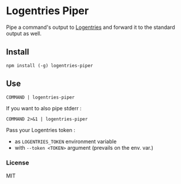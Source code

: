 # Logentries Piper
Pipe a command's output to [Logentries](https://logentries.com/) and forward it to the standard output as well.

## Install

```
npm install (-g) logentries-piper
```

## Use

```
COMMAND | logentries-piper
```

If you want to also pipe stderr :

```
COMMAND 2>&1 | logentries-piper
```

Pass your Logentries token :
- as `LOGENTRIES_TOKEN` environment variable
- with `--token <TOKEN>` argument (prevails on the env. var.)

### License
MIT
